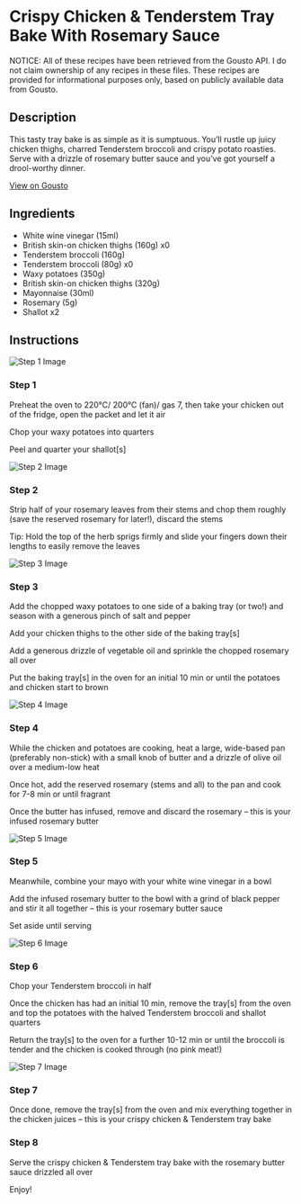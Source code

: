 # Crispy Chicken & Tenderstem Tray Bake With Rosemary Sauce

NOTICE: All of these recipes have been retrieved from the Gousto API. I do not claim ownership of any recipes in these files. These recipes are provided for informational purposes only, based on publicly available data from Gousto.

## Description

This tasty tray bake is as simple as it is sumptuous. You’ll rustle up juicy chicken thighs, charred Tenderstem broccoli and crispy potato roasties. Serve with a drizzle of rosemary butter sauce and you’ve got yourself a drool-worthy dinner.

[View on Gousto](https://www.gousto.co.uk/recipes/cookbook/crispy-chicken-tenderstem-tray-bake-with-rosemary-sauce)

## Ingredients

- White wine vinegar (15ml)
- British skin-on chicken thighs (160g) x0
- Tenderstem broccoli (160g)
- Tenderstem broccoli (80g) x0
- Waxy potatoes (350g)
- British skin-on chicken thighs (320g)
- Mayonnaise (30ml)
- Rosemary (5g)
- Shallot x2

## Instructions

![Step 1 Image](https://production-media.gousto.co.uk/cms/recipe-step-image/step-1-1650991593536-x200.jpg)

### Step 1

Preheat the oven to 220°C/ 200°C (fan)/ gas 7, then take your chicken out of the fridge, open the packet and let it air

Chop your waxy potatoes into quarters

Peel and quarter your shallot[s]

![Step 2 Image](https://production-media.gousto.co.uk/cms/recipe-step-image/step-2-1650991602327-x200.jpg)

### Step 2

Strip half of your rosemary leaves from their stems and chop them roughly (save the reserved rosemary for later!), discard the stems

Tip: Hold the top of the herb sprigs firmly and slide your fingers down their lengths to easily remove the leaves

![Step 3 Image](https://production-media.gousto.co.uk/cms/recipe-step-image/step-3-1650991606968-x200.jpg)

### Step 3

Add the chopped waxy potatoes to one side of a baking tray (or two!) and season with a generous pinch of salt and pepper

Add your chicken thighs to the other side of the baking tray[s]

Add a generous drizzle of vegetable oil and sprinkle the chopped rosemary all over

Put the baking tray[s] in the oven for an initial 10 min or until the potatoes and chicken start to brown

![Step 4 Image](https://production-media.gousto.co.uk/cms/recipe-step-image/step-4-1650991610576-x200.jpg)

### Step 4

While the chicken and potatoes are cooking, heat a large, wide-based pan (preferably non-stick) with a small knob of butter and a drizzle of olive oil over a medium-low heat

Once hot, add the reserved rosemary (stems and all) to the pan and cook for<span class="text-danger"> </span>7-8 min<span class="text-danger"> </span>or until fragrant

Once the butter has infused, remove and discard the rosemary – this is your infused rosemary butter

![Step 5 Image](https://production-media.gousto.co.uk/cms/recipe-step-image/step-5-1650991614859-x200.jpg)

### Step 5

Meanwhile, combine your mayo with your white wine vinegar in a bowl

Add the infused rosemary butter to the bowl with a grind of black pepper and stir it all together – this is your rosemary butter sauce

Set aside until serving

![Step 6 Image](https://production-media.gousto.co.uk/cms/recipe-step-image/step-6-1650991619115-x200.jpg)

### Step 6

Chop your Tenderstem broccoli in half

Once the chicken has had an initial 10 min, remove the tray[s] from the oven and top the potatoes with the halved Tenderstem broccoli and shallot quarters

Return the tray[s] to the oven for a further 10-12 min or until the broccoli is tender and the chicken is cooked through (no pink meat!)

![Step 7 Image](https://production-media.gousto.co.uk/cms/recipe-step-image/step-7-1650991623544-x200.jpg)

### Step 7

Once done, remove the tray[s] from the oven and mix everything together in the chicken juices – this is your crispy chicken & Tenderstem tray bake

### Step 8

Serve the crispy chicken & Tenderstem tray bake with the rosemary butter sauce drizzled all over

Enjoy!

